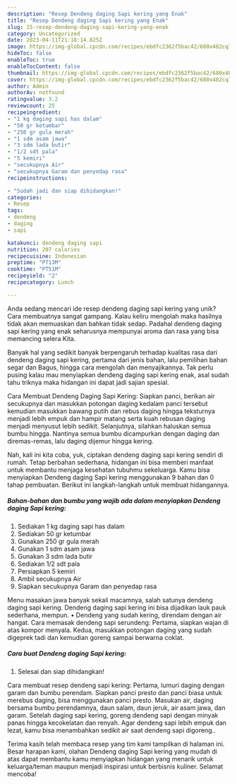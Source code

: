 ```yaml
---
description: "Resep Dendeng daging Sapi kering yang Enak"
title: "Resep Dendeng daging Sapi kering yang Enak"
slug: 15-resep-dendeng-daging-sapi-kering-yang-enak
category: Uncategorized
date: 2023-04-11T21:18:14.825Z
image: https://img-global.cpcdn.com/recipes/ebdfc2362f5bac42/680x482cq70/dendeng-daging-sapi-kering-foto-resep-utama.jpg
hideToc: false
enableToc: true
enableTocContent: false
thumbnail: https://img-global.cpcdn.com/recipes/ebdfc2362f5bac42/680x482cq70/dendeng-daging-sapi-kering-foto-resep-utama.jpg
cover: https://img-global.cpcdn.com/recipes/ebdfc2362f5bac42/680x482cq70/dendeng-daging-sapi-kering-foto-resep-utama.jpg
author: Admin
authorAv: notfound
ratingvalue: 3.2
reviewcount: 25
recipeingredient:
- "1 kg daging sapi has dalam"
- "50 gr ketumbar"
- "250 gr gula merah"
- "1 sdm asam jawa"
- "3 sdm lada butir"
- "1/2 sdt pala"
- "5 kemiri"
- "secukupnya Air"
- "secukupnya Garam dan penyedap rasa"
recipeinstructions:

- "Sudah jadi dan siap dihidangkan!"
categories:
- Resep
tags:
- dendeng
- daging
- sapi

katakunci: dendeng daging sapi 
nutrition: 207 calories
recipecuisine: Indonesian
preptime: "PT13M"
cooktime: "PT51M"
recipeyield: "2"
recipecategory: Lunch

---
```





Anda sedang mencari ide resep dendeng daging sapi kering yang unik? Cara membuatnya sangat gampang. Kalau keliru mengolah maka hasilnya tidak akan memuaskan dan bahkan tidak sedap. Padahal dendeng daging sapi kering yang enak seharusnya mempunyai aroma dan rasa yang bisa memancing selera Kita.





Banyak hal yang sedikit banyak berpengaruh terhadap kualitas rasa dari dendeng daging sapi kering, pertama dari jenis bahan, lalu pemilihan bahan segar dan Bagus, hingga cara mengolah dan menyajikannya. Tak perlu pusing kalau mau menyiapkan dendeng daging sapi kering enak,      asal sudah tahu triknya maka hidangan ini dapat jadi sajian spesial.














Cara Membuat Dendeng Daging Sapi Kering: Siapkan panci, berikan air secukupnya dan masukkan potongan daging kedalam panci tersebut kemudian masukkan bawang putih dan rebus daging hingga teksturnya menjadi lebih empuk dan hampir matang serta kuah rebusan daging menjadi menyusut lebih sedikit. Selanjutnya, silahkan haluskan semua bumbu hingga. Nantinya semua bumbu dicampurkan dengan daging dan diremas-remas, lalu daging dijemur hingga kering.






Nah, kali ini kita coba, yuk, ciptakan dendeng daging sapi kering sendiri di rumah. Tetap berbahan sederhana, hidangan ini bisa memberi manfaat untuk membantu menjaga kesehatan tubuhmu sekeluarga. Kamu bisa menyiapkan Dendeng daging Sapi kering menggunakan 9 bahan dan 0 tahap pembuatan. Berikut ini langkah-langkah untuk membuat hidangannya.

<!--inarticleads1-->

##### Bahan-bahan dan bumbu yang wajib ada dalam menyiapkan Dendeng daging Sapi kering:

1. Sediakan 1 kg daging sapi has dalam
1. Sediakan 50 gr ketumbar
1. Gunakan 250 gr gula merah
1. Gunakan 1 sdm asam jawa
1. Gunakan 3 sdm lada butir
1. Sediakan 1/2 sdt pala
1. Persiapkan 5 kemiri
1. Ambil secukupnya Air
1. Siapkan secukupnya Garam dan penyedap rasa


Menu masakan jawa banyak sekali macamnya, salah satunya dendeng daging sapi kering. Dendeng daging sapi kering ini bisa dijadikan lauk pauk sederhana, mempun. • Dendeng yang sudah kering, direndam dengan air hangat. Cara memasak dendeng sapi serundeng: Pertama, siapkan wajan di atas kompor menyala. Kedua, masukkan potongan daging yang sudah digeprek tadi dan kemudian goreng sampai berwarna coklat. 

<!--inarticleads2-->

##### Cara buat Dendeng daging Sapi kering:


1. Selesai dan siap dihidangkan!

Cara membuat resep dendeng sapi kering: Pertama, lumuri daging dengan garam dan bumbu perendam. Siapkan panci presto dan panci biasa untuk merebus daging, bisa menggunakan panci presto. Masukan air, daging bersama bumbu perendamnya, daun salam, daun jeruk, air asam jawa, dan garam. Setelah daging sapi kering, goreng dendeng sapi dengan minyak panas hingga kecokelatan dan renyah. Agar dendeng sapi lebih empuk dan lezat, kamu bisa menambahkan sedikit air saat dendeng sapi digoreng.. 

Terima kasih telah membaca resep yang tim kami tampilkan di halaman ini. Besar harapan kami, olahan Dendeng daging Sapi kering yang mudah di atas dapat membantu kamu menyiapkan hidangan yang menarik untuk keluarga/teman maupun menjadi inspirasi untuk berbisnis kuliner. Selamat mencoba!
